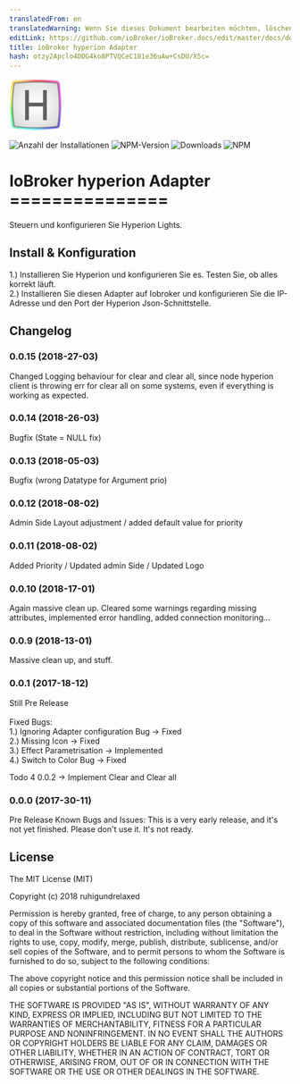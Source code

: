 ```yaml
---
translatedFrom: en
translatedWarning: Wenn Sie dieses Dokument bearbeiten möchten, löschen Sie bitte das Feld "translationsFrom". Andernfalls wird dieses Dokument automatisch erneut übersetzt
editLink: https://github.com/ioBroker/ioBroker.docs/edit/master/docs/de/adapterref/iobroker.hyperion/README.md
title: ioBroker hyperion Adapter
hash: otzy2Apclo4DDG4ko8PTVQCeC181e36uAw+CsDU/X5c=
---
```

![Logo](../../../en/adapterref/iobroker.hyperion/admin/hyperion.png)

![Anzahl der Installationen](http://iobroker.live/badges/hyperion-stable.svg)
![NPM-Version](http://img.shields.io/npm/v/iobroker.hyperion.svg)
![Downloads](https://img.shields.io/npm/dm/iobroker.hyperion.svg)
![NPM](https://nodei.co/npm/iobroker.hyperion.png?downloads=true)

# IoBroker hyperion Adapter ===============
Steuern und konfigurieren Sie Hyperion Lights.

## Install & Konfiguration
1.) Installieren Sie Hyperion und konfigurieren Sie es. Testen Sie, ob alles korrekt läuft. <br> 2.) Installieren Sie diesen Adapter auf Iobroker und konfigurieren Sie die IP-Adresse und den Port der Hyperion Json-Schnittstelle. <br>

## Changelog

### 0.0.15 (2018-27-03)
Changed Logging behaviour for clear and clear all, since node hyperion client is throwing err for clear all on some systems,
even if everything is working as expected. 


### 0.0.14 (2018-26-03)
Bugfix (State = NULL fix)


### 0.0.13 (2018-05-03)
Bugfix (wrong Datatype for Argument prio)


### 0.0.12 (2018-08-02)
Admin Side Layout adjustment / added default value for priority

### 0.0.11 (2018-08-02)
Added Priority / Updated admin Side / Updated Logo

### 0.0.10 (2018-17-01)
Again massive clean up. Cleared some warnings regarding missing attributes, implemented error handling, 
added connection monitoring... 


### 0.0.9 (2018-13-01)
Massive clean up, and stuff. 


### 0.0.1 (2017-18-12)
Still Pre Release<br>
<br>
Fixed Bugs:<br>
1.) Ignoring Adapter configuration Bug -> Fixed<br>
2.) Missing Icon -> Fixed<br>
3.) Effect Parametrisation -> Implemented<br>
4.) Switch to Color Bug -> Fixed<br>

Todo 4 0.0.2 -> Implement Clear and Clear all


### 0.0.0 (2017-30-11)
Pre Release
Known Bugs and Issues:
This is a very early release, and it's not yet finished.
Please don't use it. It's not ready.

## License

The MIT License (MIT)

Copyright (c) 2018 ruhigundrelaxed

Permission is hereby granted, free of charge, to any person obtaining a copy
of this software and associated documentation files (the "Software"), to deal
in the Software without restriction, including without limitation the rights
to use, copy, modify, merge, publish, distribute, sublicense, and/or sell
copies of the Software, and to permit persons to whom the Software is
furnished to do so, subject to the following conditions:

The above copyright notice and this permission notice shall be included in
all copies or substantial portions of the Software.

THE SOFTWARE IS PROVIDED "AS IS", WITHOUT WARRANTY OF ANY KIND, EXPRESS OR
IMPLIED, INCLUDING BUT NOT LIMITED TO THE WARRANTIES OF MERCHANTABILITY,
FITNESS FOR A PARTICULAR PURPOSE AND NONINFRINGEMENT. IN NO EVENT SHALL THE
AUTHORS OR COPYRIGHT HOLDERS BE LIABLE FOR ANY CLAIM, DAMAGES OR OTHER
LIABILITY, WHETHER IN AN ACTION OF CONTRACT, TORT OR OTHERWISE, ARISING FROM,
OUT OF OR IN CONNECTION WITH THE SOFTWARE OR THE USE OR OTHER DEALINGS IN
THE SOFTWARE.